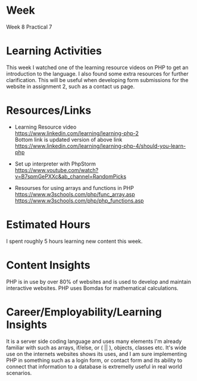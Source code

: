 # Week
Week 8 Practical 7

# Learning Activities
This week I watched one of the learning resource videos on PHP to get an introduction to the language. I also found some extra resources for further clarification. This will be useful when developing form submissions for the website in assignment 2, such as a contact us page. 

# Resources/Links
- Learning Resource video  
https://www.linkedin.com/learning/learning-php-2  
Bottom link is updated version of above link  
https://www.linkedin.com/learning/learning-php-4/should-you-learn-php

- Set up interpreter with PhpStorm  
https://www.youtube.com/watch?v=B7spmGePXXc&ab_channel=RandomPicks

- Resourses for using arrays and functions in PHP  
https://www.w3schools.com/php/func_array.asp  
https://www.w3schools.com/php/php_functions.asp

# Estimated Hours
I spent roughly 5 hours learning new content this week.

# Content Insights
PHP is in use by over 80% of websites and is used to develop and maintain interactive websites. PHP uses Bomdas for mathematical calculations. 

# Career/Employability/Learning Insights
It is a server side coding language and uses many elements I'm already familiar with such as arrays, if/else, or ( || ), objects, classes etc. It's wide use on the internets websites shows its uses, and I am sure implementing PHP in something such as a login form, or contact form and its ability to connect that information to a database is extremelly useful in real world scenarios. 